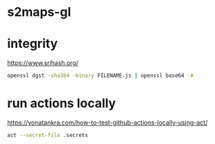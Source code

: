 # s2maps-gl



# integrity
https://www.srihash.org/
```sh
openssl dgst -sha384 -binary FILENAME.js | openssl base64 -A
```

# run actions locally
https://yonatankra.com/how-to-test-github-actions-locally-using-act/
```sh
act --secret-file .secrets
```

